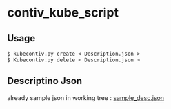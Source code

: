 # contiv_kube_script

## Usage

	$ kubecontiv.py create < Description.json >
	$ Kubecontiv.py delete < Description.json >

## Descriptino Json

already sample json in working tree : [sample_desc.json](https://github.com/CiscoKorea/contiv_kube_script/blob/master/sample_desc.json)

